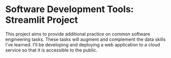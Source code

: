 # Software Development Tools: Streamlit Project


This project aims to provide additional practice on common software engineering tasks. These tasks will augment and complement the data skills I've learned.
I'll be developing and deploying a web application to a cloud service so that it is accessible to the public.
